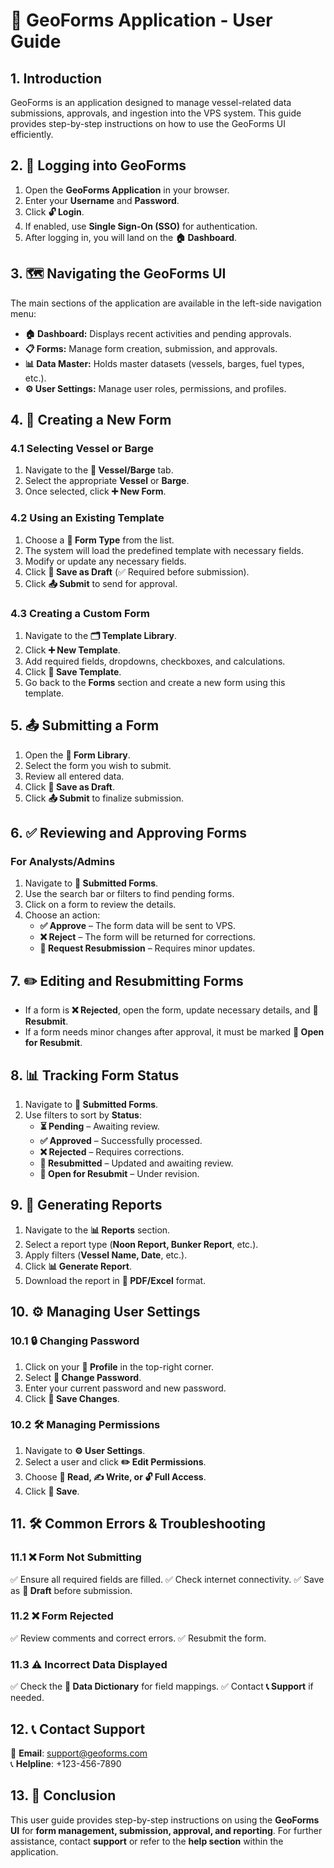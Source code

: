 # **📘 GeoForms Application - User Guide**

## **1. Introduction**
GeoForms is an application designed to manage vessel-related data submissions, approvals, and ingestion into the VPS system. This guide provides step-by-step instructions on how to use the GeoForms UI efficiently.

## **2. 🔑 Logging into GeoForms**
1. Open the **GeoForms Application** in your browser.
2. Enter your **Username** and **Password**.
3. Click **🔓 Login**.
4. If enabled, use **Single Sign-On (SSO)** for authentication.
5. After logging in, you will land on the **🏠 Dashboard**.

## **3. 🗺️ Navigating the GeoForms UI**
The main sections of the application are available in the left-side navigation menu:
- **🏠 Dashboard:** Displays recent activities and pending approvals.
- **📋 Forms:** Manage form creation, submission, and approvals.
- **📊 Data Master:** Holds master datasets (vessels, barges, fuel types, etc.).
- **⚙️ User Settings:** Manage user roles, permissions, and profiles.

## **4. 📝 Creating a New Form**
### **4.1 Selecting Vessel or Barge**
1. Navigate to the **🚢 Vessel/Barge** tab.
2. Select the appropriate **Vessel** or **Barge**.
3. Once selected, click **➕ New Form**.

### **4.2 Using an Existing Template**
1. Choose a **📄 Form Type** from the list.
2. The system will load the predefined template with necessary fields.
3. Modify or update any necessary fields.
4. Click **💾 Save as Draft** (✅ Required before submission).
5. Click **📤 Submit** to send for approval.

### **4.3 Creating a Custom Form**
1. Navigate to the **🗂️ Template Library**.
2. Click **➕ New Template**.
3. Add required fields, dropdowns, checkboxes, and calculations.
4. Click **💾 Save Template**.
5. Go back to the **Forms** section and create a new form using this template.

## **5. 📤 Submitting a Form**
1. Open the **📂 Form Library**.
2. Select the form you wish to submit.
3. Review all entered data.
4. Click **💾 Save as Draft**.
5. Click **📤 Submit** to finalize submission.

## **6. ✅ Reviewing and Approving Forms**
### **For Analysts/Admins**
1. Navigate to **📜 Submitted Forms**.
2. Use the search bar or filters to find pending forms.
3. Click on a form to review the details.
4. Choose an action:
   - **✅ Approve** – The form data will be sent to VPS.
   - **❌ Reject** – The form will be returned for corrections.
   - **🔄 Request Resubmission** – Requires minor updates.

## **7. ✏️ Editing and Resubmitting Forms**
- If a form is **❌ Rejected**, open the form, update necessary details, and **🔄 Resubmit**.
- If a form needs minor changes after approval, it must be marked **📝 Open for Resubmit**.

## **8. 📊 Tracking Form Status**
1. Navigate to **📜 Submitted Forms**.
2. Use filters to sort by **Status**:
   - **⏳ Pending** – Awaiting review.
   - **✅ Approved** – Successfully processed.
   - **❌ Rejected** – Requires corrections.
   - **🔄 Resubmitted** – Updated and awaiting review.
   - **📝 Open for Resubmit** – Under revision.

## **9. 📑 Generating Reports**
1. Navigate to the **📊 Reports** section.
2. Select a report type (**Noon Report, Bunker Report**, etc.).
3. Apply filters (**Vessel Name, Date**, etc.).
4. Click **📊 Generate Report**.
5. Download the report in **📄 PDF/Excel** format.

## **10. ⚙️ Managing User Settings**
### **10.1 🔒 Changing Password**
1. Click on your **👤 Profile** in the top-right corner.
2. Select **🔑 Change Password**.
3. Enter your current password and new password.
4. Click **💾 Save Changes**.

### **10.2 🛠️ Managing Permissions**
1. Navigate to **⚙️ User Settings**.
2. Select a user and click **✏️ Edit Permissions**.
3. Choose **📖 Read, ✍️ Write, or 🔓 Full Access**.
4. Click **💾 Save**.

## **11. 🛠️ Common Errors & Troubleshooting**
### **11.1 ❌ Form Not Submitting**
✅ Ensure all required fields are filled.
✅ Check internet connectivity.
✅ Save as **💾 Draft** before submission.

### **11.2 ❌ Form Rejected**
✅ Review comments and correct errors.
✅ Resubmit the form.

### **11.3 ⚠️ Incorrect Data Displayed**
✅ Check the **📖 Data Dictionary** for field mappings.
✅ Contact **📞 Support** if needed.

## **12. 📞 Contact Support**
📧 **Email**: support@geoforms.com  
📞 **Helpline**: +123-456-7890

## **13. 🎯 Conclusion**
This user guide provides step-by-step instructions on using the **GeoForms UI** for **form management, submission, approval, and reporting**. For further assistance, contact **support** or refer to the **help section** within the application.
